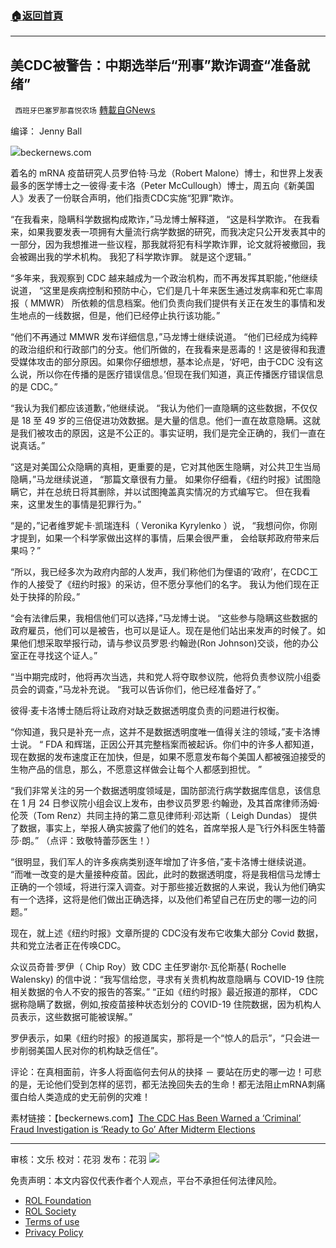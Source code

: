 ###  [:house:返回首頁](https://github.com/ourhimalayas/txt)
---


## 美CDC被警告：中期选举后“刑事”欺诈调查“准备就绪”
` 西班牙巴塞罗那喜悦农场` [轉載自GNews](https://gnews.org/zh-hans/2118880/)

编译： Jenny Ball

![](https://assets.gnews.org/wp-content/uploads/2022/03/image-581-edited.png)beckernews.com

着名的 mRNA 疫苗研究人员罗伯特·马龙（Robert Malone）博士，和世界上发表最多的医学博士之一彼得·麦卡洛（Peter McCullough）博士，周五向《新美国人》发表了一份联合声明，他们指责CDC实施“犯罪”欺诈。

“在我看来，隐瞒科学数据构成欺诈，”马龙博士解释道， “这是科学欺诈。 在我看来，如果我要发表一项拥有大量流行病学数据的研究，而我决定只公开发表其中的一部分，因为我想推进一些议程，那我就将犯有科学欺诈罪，论文就将被撤回，我会被踢出我的学术机构。 我犯了科学欺诈罪。 就是这个逻辑。”

“多年来，我观察到 CDC 越来越成为一个政治机构，而不再发挥其职能，”他继续说道， “这里是疾病控制和预防中心，它们是几十年来医生通过发病率和死亡率周报（ MMWR） 所依赖的信息档案。他们负责向我们提供有关正在发生的事情和发生地点的一线数据，但是，他们已经停止执行该功能。”

“他们不再通过 MMWR 发布详细信息，”马龙博士继续说道。 “他们已经成为纯粹的政治组织和行政部门的分支。他们所做的，在我看来是恶毒的！这是彼得和我遭受媒体攻击的部分原因。如果你仔细想想，基本论点是，‘好吧，由于CDC 没有这么说，所以你在传播的是医疗错误信息。’但现在我们知道，真正传播医疗错误信息的是 CDC。”

“我认为我们都应该道歉，”他继续说。 “我认为他们一直隐瞒的这些数据，不仅仅是 18 至 49 岁的三倍促进功效数据。是大量的信息。他们一直在故意隐瞒。这就是我们被攻击的原因，这是不公正的。事实证明，我们是完全正确的，我们一直在说真话。”

“这是对美国公众隐瞒的真相，更重要的是，它对其他医生隐瞒，对公共卫生当局隐瞒，”马龙继续说道， “那篇文章很有力量。 如果你仔细看，《纽约时报》试图隐瞒它，并在总统日将其删除，并以试图掩盖真实情况的方式编写它。 但在我看来，这里发生的事情是犯罪行为。”

“是的，”记者维罗妮卡·凯瑞连科（ Veronika Kyrylenko ）说， “我想问你，你刚才提到，如果一个科学家做出这样的事情，后果会很严重， 会给联邦政府带来后果吗？”

“所以，我已经多次为政府内部的人发声，我们称他们为俚语的‘政府’，在CDC工作的人接受了《纽约时报》的采访，但不愿分享他们的名字。 我认为他们现在正处于抉择的阶段。”

“会有法律后果，我相信他们可以选择，”马龙博士说。 “这些参与隐瞒这些数据的政府雇员，他们可以是被告，也可以是证人。现在是他们站出来发声的时候了。如果他们想采取举报行动，请与参议员罗恩·约翰逊(Ron Johnson)交谈，他的办公室正在寻找这个证人。”

“当中期完成时，他将再次当选，共和党人将夺取参议院，他将负责参议院小组委员会的调查，”马龙补充说。 “我可以告诉你们，他已经准备好了。”

彼得·麦卡洛博士随后将让政府对缺乏数据透明度负责的问题进行权衡。

“你知道，我只是补充一点，这并不是数据透明度唯一值得关注的领域，”麦卡洛博士说。 “ FDA 和辉瑞，正因公开其完整档案而被起诉。你们中的许多人都知道，现在数据的发布速度正在加快，但是，如果不愿意发布每个美国人都被强迫接受的生物产品的信息，那么，不愿意这样做会让每个人都感到担忧。 ”

“我们非常关注的另一个数据透明度领域是，国防部流行病学数据库信息，该信息在 1 月 24 日参议院小组会议上发布，由参议员罗恩·约翰逊，及其首席律师汤姆·伦茨（Tom Renz）共同主持的第二意见律师利·邓达斯（ Leigh Dundas） 提供了数据，事实上，举报人确实披露了他们的姓名，首席举报人是飞行外科医生特蕾莎·朗。”
（点评：致敬特蕾莎医生！）

“很明显，我们军人的许多疾病类别逐年增加了许多倍，”麦卡洛博士继续说道。 “而唯一改变的是大量接种疫苗。因此，此时的数据透明度，将是我相信马龙博士正确的一个领域，将进行深入调查。对于那些接近数据的人来说，我认为他们确实有一个选择，这将是他们做出正确选择，以及他们希望自己在历史的哪一边的问题。”

现在，就上述《纽约时报》文章所提的 CDC没有发布它收集大部分 Covid 数据， 共和党立法者正在传唤CDC。

众议员奇普·罗伊（ Chip Roy）致 CDC 主任罗谢尔·瓦伦斯基( Rochelle Walensky) 的信中说：“我写信给您，寻求有关贵机构故意隐瞒与 COVID-19 住院相关数据的令人不安的报告的答案。” “正如《纽约时报》最近报道的那样， CDC据称隐瞒了数据，例如,按疫苗接种状态划分的 COVID-19 住院数据，因为机构人员表示，这些数据可能被误解。”

罗伊表示，如果《纽约时报》的报道属实，那将是一个“惊人的启示”，“只会进一步削弱美国人民对你的机构缺乏信任”。

评论：在真相面前，许多人将面临何去何从的抉择 － 要站在历史的哪一边！可悲的是，无论他们受到怎样的惩罚，都无法挽回失去的生命！都无法阻止mRNA刺痛蛋白给人类造成的史无前例的灾难！

素材链接：【beckernews.com】[The CDC Has Been Warned a ‘Criminal’ Fraud Investigation is ‘Ready to Go’ After Midterm Elections](https://beckernews.com/the-cdc-has-been-warned-a-criminal-fraud-investigation-is-ready-to-go-after-midterm-elections-44287/)

* * *

审核：文乐
校对：花羽
发布：花羽
![](https://assets.gnews.org/wp-content/uploads/2022/03/西喜-4.jpeg)
 

免责声明：本文内容仅代表作者个人观点，平台不承担任何法律风险。

- [ROL Foundation](https://rolfoundation.org/)
- [ROL Society](https://rolsociety.org/)
- [Terms of use](https://gnews.org/terms-of-use-3/)
- [Privacy Policy](https://gnews.org/privacy-policy/)

